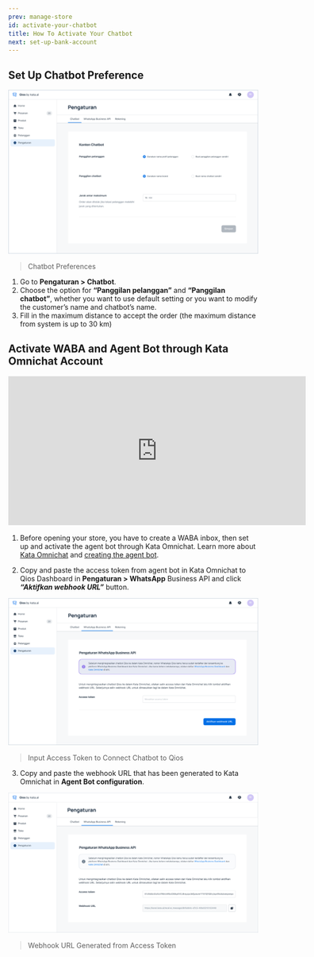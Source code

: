 ```yaml
---
prev: manage-store
id: activate-your-chatbot
title: How To Activate Your Chatbot
next: set-up-bank-account
---
```


## Set Up Chatbot Preference

![Qios illustration](./images/image10.png)

> Chatbot Preferences

1. Go to **Pengaturan > Chatbot**.
2. Choose the option for **“Panggilan pelanggan”** and **“Panggilan chatbot”**, whether you want to use default setting or you want to modify the customer’s name and chatbot’s name.
3. Fill in the maximum distance to accept the order (the maximum distance from system is up to 30 km)

## Activate WABA and Agent Bot through Kata Omnichat Account

<iframe width="600" height="300" src="https://www.youtube.com/embed/viq53pfMOFw?list=PLy86Ve1I7c3iZrOzmqE16D0ZVIjoDFRQw" title="YouTube video player" frameborder="0" allow="accelerometer; autoplay; clipboard-write; encrypted-media; gyroscope; picture-in-picture" allowfullscreen></iframe>

1. Before opening your store, you have to create a WABA inbox, then set up and activate the agent bot through Kata Omnichat. Learn more about [Kata Omnichat](/kata-omnichat/setup-agent-bot) and [creating the agent bot](/tutorial/create-simple-bot-handover-from-chatbot-to-agent).

2. Copy and paste the access token from agent bot in Kata Omnichat to Qios Dashboard in **Pengaturan > WhatsApp** Business API and click **_“Aktifkan webhook URL”_** button.

![Qios illustration](./images/image11.png)

> Input Access Token to Connect Chatbot to Qios

3. Copy and paste the webhook URL that has been generated to Kata Omnichat in **Agent Bot configuration**.

![Qios illustration](./images/image12.png)

> Webhook URL Generated from Access Token
